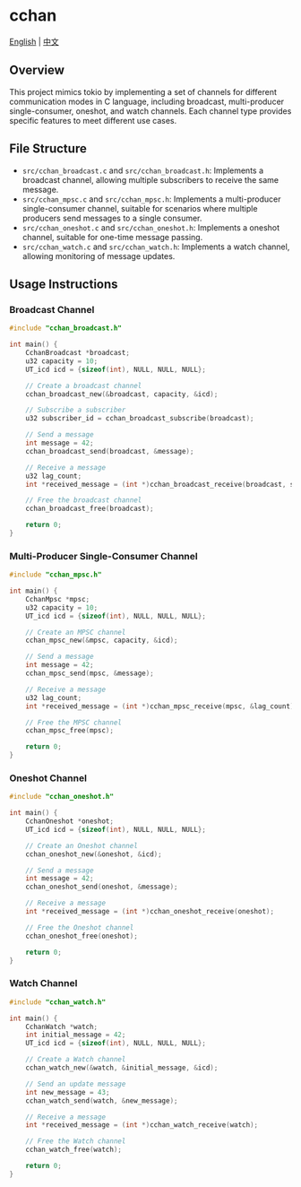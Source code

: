 # cchan

[English](README.md) | [中文](README_zh.md)

## Overview

This project mimics tokio by implementing a set of channels for different communication modes in C language, including broadcast, multi-producer single-consumer, oneshot, and watch channels. Each channel type provides specific features to meet different use cases.

## File Structure

- `src/cchan_broadcast.c` and `src/cchan_broadcast.h`: Implements a broadcast channel, allowing multiple subscribers to receive the same message.
- `src/cchan_mpsc.c` and `src/cchan_mpsc.h`: Implements a multi-producer single-consumer channel, suitable for scenarios where multiple producers send messages to a single consumer.
- `src/cchan_oneshot.c` and `src/cchan_oneshot.h`: Implements a oneshot channel, suitable for one-time message passing.
- `src/cchan_watch.c` and `src/cchan_watch.h`: Implements a watch channel, allowing monitoring of message updates.

## Usage Instructions

### Broadcast Channel

```c
#include "cchan_broadcast.h"

int main() {
    CchanBroadcast *broadcast;
    u32 capacity = 10;
    UT_icd icd = {sizeof(int), NULL, NULL, NULL};

    // Create a broadcast channel
    cchan_broadcast_new(&broadcast, capacity, &icd);

    // Subscribe a subscriber
    u32 subscriber_id = cchan_broadcast_subscribe(broadcast);

    // Send a message
    int message = 42;
    cchan_broadcast_send(broadcast, &message);

    // Receive a message
    u32 lag_count;
    int *received_message = (int *)cchan_broadcast_receive(broadcast, subscriber_id, &lag_count);

    // Free the broadcast channel
    cchan_broadcast_free(broadcast);

    return 0;
}
```

### Multi-Producer Single-Consumer Channel

```c
#include "cchan_mpsc.h"

int main() {
    CchanMpsc *mpsc;
    u32 capacity = 10;
    UT_icd icd = {sizeof(int), NULL, NULL, NULL};

    // Create an MPSC channel
    cchan_mpsc_new(&mpsc, capacity, &icd);

    // Send a message
    int message = 42;
    cchan_mpsc_send(mpsc, &message);

    // Receive a message
    u32 lag_count;
    int *received_message = (int *)cchan_mpsc_receive(mpsc, &lag_count);

    // Free the MPSC channel
    cchan_mpsc_free(mpsc);

    return 0;
}
```

### Oneshot Channel

```c
#include "cchan_oneshot.h"

int main() {
    CchanOneshot *oneshot;
    UT_icd icd = {sizeof(int), NULL, NULL, NULL};

    // Create an Oneshot channel
    cchan_oneshot_new(&oneshot, &icd);

    // Send a message
    int message = 42;
    cchan_oneshot_send(oneshot, &message);

    // Receive a message
    int *received_message = (int *)cchan_oneshot_receive(oneshot);

    // Free the Oneshot channel
    cchan_oneshot_free(oneshot);

    return 0;
}
```

### Watch Channel

```c
#include "cchan_watch.h"

int main() {
    CchanWatch *watch;
    int initial_message = 42;
    UT_icd icd = {sizeof(int), NULL, NULL, NULL};

    // Create a Watch channel
    cchan_watch_new(&watch, &initial_message, &icd);

    // Send an update message
    int new_message = 43;
    cchan_watch_send(watch, &new_message);

    // Receive a message
    int *received_message = (int *)cchan_watch_receive(watch);

    // Free the Watch channel
    cchan_watch_free(watch);

    return 0;
}
```
